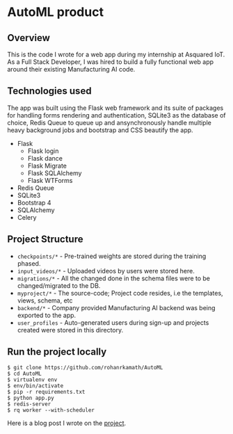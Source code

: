 # AutoML product

## Overview

This is the code I wrote for a web app during my internship at Asquared IoT. As a Full Stack Developer, I was hired to build a fully functional web app around their existing Manufacturing AI code. 

## Technologies used

The app was built using the Flask web framework and its suite of packages for handling forms rendering and authentication, SQLite3 as the database of choice, Redis Queue to queue up and ansynchronously handle multiple heavy background jobs and bootstrap and CSS beautify the app. 

- Flask 
  - Flask login
  - Flask dance
  - Flask Migrate
  - Flask SQLAlchemy
  - Flask WTForms
- Redis Queue
- SQLite3
- Bootstrap 4
- SQLAlchemy
- Celery

## Project Structure

- `checkpoints/*` -  Pre-trained weights are stored during the training phased.
- `input_videos/*` - Uploaded videos by users were stored here.
- `migrations/*` - All the changed done in the schema files were to be changed/migrated to the DB.
- `myproject/*` - The source-code; Project code resides, i.e the templates, views, schema, etc
- `backend/*` - Company provided Manufacturing AI backend was being exported to the app.
- `user_profiles` - Auto-generated users during sign-up and projects created were stored in this directory. 

## Run the project locally

```
$ git clone https://github.com/rohanrkamath/AutoML
$ cd AutoML
$ virtualenv env
$ env/bin/activate
$ pip -r requirements.txt
$ python app.py
$ redis-server
$ rq worker --with-scheduler
```

Here is a blog post I wrote on the [project](https://rohankamath.me/blog/posts/asquared-iot-experience.html).

